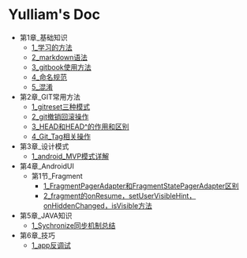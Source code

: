 # Yulliam's Doc

- 第1章_基础知识
  * [1_学习的方法](第1章_基础知识/1_学习的方法.md)
  * [2_markdown语法](第1章_基础知识/2_markdown语法.md)
  * [3_gitbook使用方法](第1章_基础知识/3_gitbook使用方法.md)
  * [4_命名规范](第1章_基础知识/4_命名规范.md)
  * [5_混淆](第1章_基础知识/5_混淆.md)
- 第2章_GIT常用方法
  * [1_gitreset三种模式](第2章_GIT常用方法/1_gitreset三种模式.md)
  * [2_git撤销回滚操作](第2章_GIT常用方法/2_git撤销回滚操作.md)
  * [3_HEAD和HEAD^的作用和区别](第2章_GIT常用方法/3_HEAD和HEAD^的作用和区别.md)
  * [4_Git_Tag相关操作](第2章_GIT常用方法/4_Git_Tag相关操作.md)
- 第3章_设计模式
  * [1_android_MVP模式详解](第3章_设计模式/1_android_MVP模式详解.md)
- 第4章_AndroidUI
  - 第1节_Fragment
    * [1_FragmentPagerAdapter和FragmentStatePagerAdapter区别](第4章_AndroidUI/第1节_Fragment/1_FragmentPagerAdapter和FragmentStatePagerAdapter区别.md)
    * [2_fragment的onResume，setUserVisibleHint，onHiddenChanged，isVisible方法](第4章_AndroidUI/第1节_Fragment/2_fragment的onResume，setUserVisibleHint，onHiddenChanged，isVisible方法.md)
- 第5章_JAVA知识
  * [1_Sychronize同步机制总结](第5章_JAVA知识/1_Sychronize同步机制总结.md)
- 第6章_技巧
  * [1_app反调试](第6章_技巧/1_app反调试.md)
